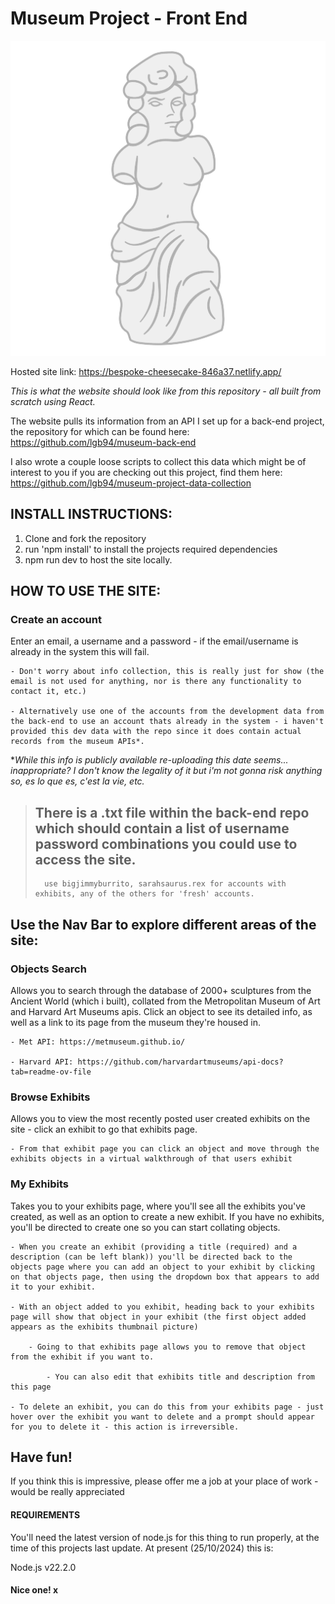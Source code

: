 # **Museum Project - Front End**

![alt text](./assets/de-milo.png)

Hosted site link: https://bespoke-cheesecake-846a37.netlify.app/

*This is what the website should look like from this repository - all built from scratch using React.*

The website pulls its information from an API I set up for a back-end project, the repository for which can be found here: https://github.com/lgb94/museum-back-end

I also wrote a couple loose scripts to collect this data which might be of interest to you if you are checking out this project, find them here: https://github.com/lgb94/museum-project-data-collection

## INSTALL INSTRUCTIONS:

1. Clone and fork the repository
2. run 'npm install' to install the projects required dependencies
3. npm run dev to host the site locally.

## HOW TO USE THE SITE:

### Create an account

Enter an email, a username and a password - if the email/username is already in the system this will fail.

    - Don't worry about info collection, this is really just for show (the email is not used for anything, nor is there any functionality to contact it, etc.)

    - Alternatively use one of the accounts from the development data from the back-end to use an account thats already in the system - i haven't provided this dev data with the repo since it does contain actual records from the museum APIs*.

**While this info is publicly available re-uploading this date seems... inappropriate? I don't know the legality of it but i'm not gonna risk anything so, es lo que es, c'est la vie, etc.*
    
> ## There is a .txt file within the back-end repo which should contain a list of username password combinations you could use to access the site.
>       use bigjimmyburrito, sarahsaurus.rex for accounts with exhibits, any of the others for 'fresh' accounts.
     

## Use the Nav Bar to explore different areas of the site:
    
### Objects Search 

Allows you to search through the database of 2000+ sculptures from the Ancient World (which i built), collated from the Metropolitan Museum of Art and Harvard Art Museums apis. Click an object to see its detailed info, as well as a link to its page from the museum they're housed in. 
    
    - Met API: https://metmuseum.github.io/
    
    - Harvard API: https://github.com/harvardartmuseums/api-docs?tab=readme-ov-file
    
### Browse Exhibits 

Allows you to view the most recently posted user created exhibits on the site - click an exhibit to go that exhibits page.
    
    - From that exhibit page you can click an object and move through the exhibits objects in a virtual walkthrough of that users exhibit

### My Exhibits 

Takes you to your exhibits page, where you'll see all the exhibits you've created, as well as an option to create a new exhibit. If you have no exhibits, you'll be directed to create one so you can start collating objects.
    
    - When you create an exhibit (providing a title (required) and a description (can be left blank)) you'll be directed back to the objects page where you can add an object to your exhibit by clicking on that objects page, then using the dropdown box that appears to add it to your exhibit.
    
    - With an object added to you exhibit, heading back to your exhibits page will show that object in your exhibit (the first object added appears as the exhibits thumbnail picture)
        
        - Going to that exhibits page allows you to remove that object from the exhibit if you want to.
            
            - You can also edit that exhibits title and description from this page
    
    - To delete an exhibit, you can do this from your exhibits page - just hover over the exhibit you want to delete and a prompt should appear for you to delete it - this action is irreversible.

## Have fun!

If you think this is impressive, please offer me a job at your place of work - would be really appreciated 

#### REQUIREMENTS

You'll need the latest version of node.js for this thing to run properly, at the time of this projects last update. At present (25/10/2024) this is:

Node.js v22.2.0

#### Nice one! x